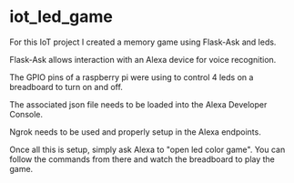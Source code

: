 # iot_led_game

For this IoT project I created a memory game using Flask-Ask and leds.

Flask-Ask allows interaction with an Alexa device for voice recognition.

The GPIO pins of a raspberry pi were using to control 4 leds on a breadboard to turn on and off.

The associated json file needs to be loaded into the Alexa Developer Console.

Ngrok needs to be used and properly setup in the Alexa endpoints.

Once all this is setup, simply ask Alexa to "open led color game".
You can follow the commands from there and watch the breadboard to play the game.
